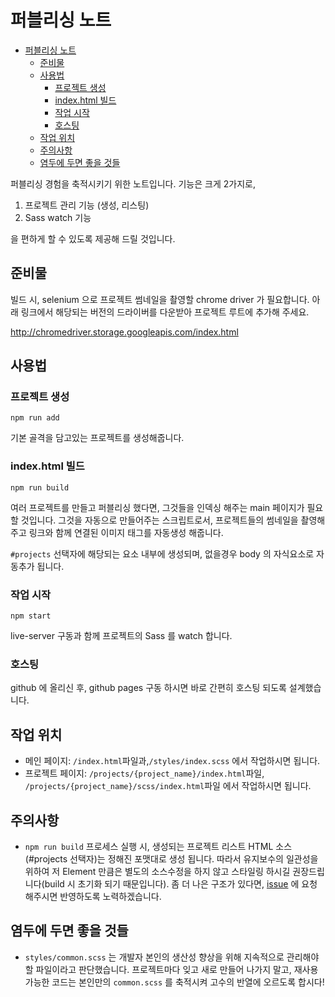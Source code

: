 # 퍼블리싱 노트

- [퍼블리싱 노트](#퍼블리싱-노트)
  - [준비물](#준비물)
  - [사용법](#사용법)
    - [프로젝트 생성](#프로젝트-생성)
    - [index.html 빌드](#indexhtml-빌드)
    - [작업 시작](#작업-시작)
    - [호스팅](#호스팅)
  - [작업 위치](#작업-위치)
  - [주의사항](#주의사항)
  - [염두에 두면 좋을 것들](#염두에-두면-좋을-것들)

퍼블리싱 경험을 축적시키기 위한 노트입니다. 기능은 크게 2가지로,

1.  프로젝트 관리 기능 (생성, 리스팅)
1.  Sass watch 기능

을 편하게 할 수 있도록 제공해 드릴 것입니다.

## 준비물

빌드 시, selenium 으로 프로젝트 썸네일을 촬영할 chrome driver 가 필요합니다. 아래 링크에서 해당되는 버전의 드라이버를 다운받아 프로젝트 루트에 추가해 주세요.

http://chromedriver.storage.googleapis.com/index.html

## 사용법

### 프로젝트 생성

```
npm run add
```

기본 골격을 담고있는 프로젝트를 생성해줍니다.

### index.html 빌드

```
npm run build
```

여러 프로젝트를 만들고 퍼블리싱 했다면, 그것들을 인덱싱 해주는 main 페이지가 필요할 것입니다. 그것을 자동으로 만들어주는 스크립트로서, 프로젝트들의 썸네일을 촬영해주고 링크와 함께 연결된 이미지 태그를 자동생성 해줍니다.

`#projects` 선택자에 해당되는 요소 내부에 생성되며, 없을경우 body 의 자식요소로 자동추가 됩니다.

### 작업 시작

```
npm start
```

live-server 구동과 함께 프로젝트의 Sass 를 watch 합니다.

### 호스팅

github 에 올리신 후, github pages 구동 하시면 바로 간편히 호스팅 되도록 설계했습니다.

## 작업 위치

- 메인 페이지: `/index.html`파일과,`/styles/index.scss` 에서 작업하시면 됩니다.
- 프로젝트 페이지: `/projects/{project_name}/index.html`파일, `/projects/{project_name}/scss/index.html`파일 에서 작업하시면 됩니다.

## 주의사항

- `npm run build` 프로세스 실행 시, 생성되는 프로젝트 리스트 HTML 소스(#projects 선택자)는 정해진 포맷대로 생성 됩니다. 따라서 유지보수의 일관성을 위하여 저 Element 만큼은 별도의 소스수정을 하지 않고 스타일링 하시길 권장드립니다(build 시 초기화 되기 때문입니다). 좀 더 나은 구조가 있다면, [issue](https://github.com/LimEunSeop/Publishing-Note/issues) 에 요청 해주시면 반영하도록 노력하겠습니다.

## 염두에 두면 좋을 것들

- `styles/common.scss` 는 개발자 본인의 생산성 향상을 위해 지속적으로 관리해야할 파일이라고 판단했습니다. 프로젝트마다 잊고 새로 만들어 나가지 말고, 재사용 가능한 코드는 본인만의 `common.scss` 를 축적시켜 고수의 반열에 오르도록 합시다!
